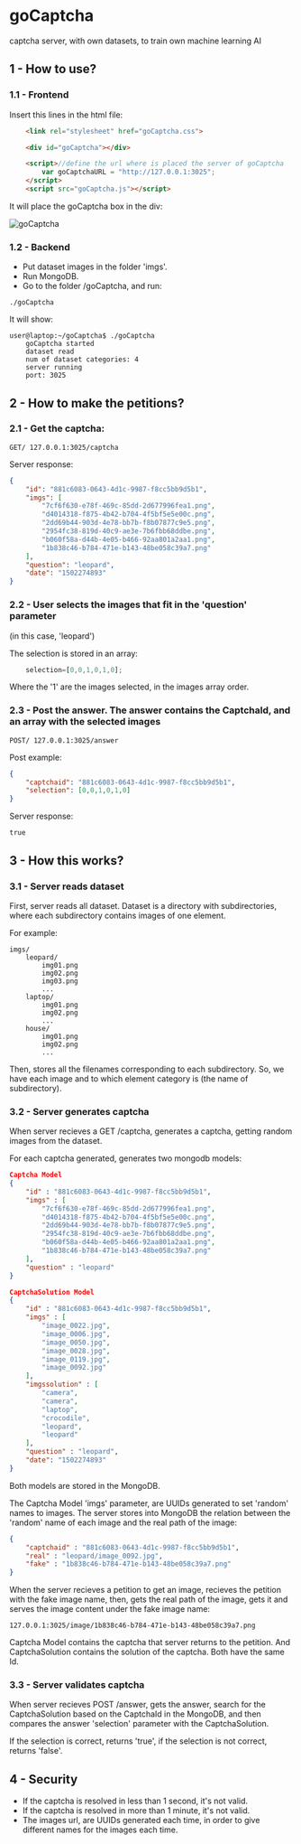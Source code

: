 # goCaptcha
captcha server, with own datasets, to train own machine learning AI

## 1 - How to use?
### 1.1 - Frontend
Insert this lines in the html file:
```html
    <link rel="stylesheet" href="goCaptcha.css">

    <div id="goCaptcha"></div>

    <script>//define the url where is placed the server of goCaptcha
        var goCaptchaURL = "http://127.0.0.1:3025";
    </script>
    <script src="goCaptcha.js"></script>
```

It will place the goCaptcha box in the div:

![goCaptcha](https://raw.githubusercontent.com/arnaucode/goCaptcha/master/demo01.png "goCaptcha")

### 1.2 - Backend
- Put dataset images in the folder 'imgs'.
- Run MongoDB.
- Go to the folder /goCaptcha, and run:
```
./goCaptcha
```
It will show:
```
user@laptop:~/goCaptcha$ ./goCaptcha
    goCaptcha started
    dataset read
    num of dataset categories: 4
    server running
    port: 3025
```


## 2 - How to make the petitions?

### 2.1 - Get the captcha:
```
GET/ 127.0.0.1:3025/captcha
```
Server response:
```json
{
    "id": "881c6083-0643-4d1c-9987-f8cc5bb9d5b1",
    "imgs": [
        "7cf6f630-e78f-469c-85dd-2d677996fea1.png",
        "d4014318-f875-4b42-b704-4f5bf5e5e00c.png",
        "2dd69b44-903d-4e78-bb7b-f8b07877c9e5.png",
        "2954fc38-819d-40c9-ae3e-7b6fbb68ddbe.png",
        "b060f58a-d44b-4e05-b466-92aa801a2aa1.png",
        "1b838c46-b784-471e-b143-48be058c39a7.png"
    ],
    "question": "leopard",
    "date": "1502274893"
}
```

### 2.2 - User selects the images that fit in the 'question' parameter
(in this case, 'leopard')

The selection is stored in an array:
```js
    selection=[0,0,1,0,1,0];
```
Where the '1' are the images selected, in the images array order.

### 2.3 - Post the answer. The answer contains the CaptchaId, and an array with the selected images
```
POST/ 127.0.0.1:3025/answer
```
Post example:
```json
{
	"captchaid": "881c6083-0643-4d1c-9987-f8cc5bb9d5b1",
	"selection": [0,0,1,0,1,0]
}
```
Server response:
```
true
```

## 3 - How this works?

### 3.1 - Server reads dataset
First, server reads all dataset. Dataset is a directory with subdirectories, where each subdirectory contains images of one element.

For example:
```
imgs/
    leopard/
        img01.png
        img02.png
        img03.png
        ...
    laptop/
        img01.png
        img02.png
        ...
    house/
        img01.png
        img02.png
        ...
```
Then, stores all the filenames corresponding to each subdirectory. So, we have each image and to which element category is (the name of subdirectory).


### 3.2 - Server generates captcha
When server recieves a GET /captcha, generates a captcha, getting random images from the dataset.

For each captcha generated, generates two mongodb models:
```json
Captcha Model
{
    "id" : "881c6083-0643-4d1c-9987-f8cc5bb9d5b1",
    "imgs" : [
        "7cf6f630-e78f-469c-85dd-2d677996fea1.png",
        "d4014318-f875-4b42-b704-4f5bf5e5e00c.png",
        "2dd69b44-903d-4e78-bb7b-f8b07877c9e5.png",
        "2954fc38-819d-40c9-ae3e-7b6fbb68ddbe.png",
        "b060f58a-d44b-4e05-b466-92aa801a2aa1.png",
        "1b838c46-b784-471e-b143-48be058c39a7.png"
    ],
    "question" : "leopard"
}
```

```json
CaptchaSolution Model
{
    "id" : "881c6083-0643-4d1c-9987-f8cc5bb9d5b1",
    "imgs" : [
        "image_0022.jpg",
        "image_0006.jpg",
        "image_0050.jpg",
        "image_0028.jpg",
        "image_0119.jpg",
        "image_0092.jpg"
    ],
    "imgssolution" : [
        "camera",
        "camera",
        "laptop",
        "crocodile",
        "leopard",
        "leopard"
    ],
    "question" : "leopard",
    "date": "1502274893"
}
```
Both models are stored in the MongoDB.

The Captcha Model 'imgs' parameter, are UUIDs generated to set 'random' names to images. The server stores into MongoDB the relation between the 'random' name of each image and the real path of the image:
```json
{
    "captchaid" : "881c6083-0643-4d1c-9987-f8cc5bb9d5b1",
    "real" : "leopard/image_0092.jpg",
    "fake" : "1b838c46-b784-471e-b143-48be058c39a7.png"
}
```
When the server recieves a petition to get an image, recieves the petition with the fake image name, then, gets the real path of the image, gets it and serves the image content under the fake image name:
```
127.0.0.1:3025/image/1b838c46-b784-471e-b143-48be058c39a7.png
```

Captcha Model contains the captcha that server returns to the petition. And CaptchaSolution contains the solution of the captcha. Both have the same Id.


### 3.3 - Server validates captcha
When server recieves POST /answer, gets the answer, search for the CaptchaSolution based on the CaptchaId in the MongoDB, and then compares the answer 'selection' parameter with the CaptchaSolution.

If the selection is correct, returns 'true', if the selection is not correct, returns 'false'.


## 4 - Security

- If the captcha is resolved in less than 1 second, it's not valid.
- If the captcha is resolved in more than 1 minute, it's not valid.
- The images url, are UUIDs generated each time, in order to give different names for the images each time.
